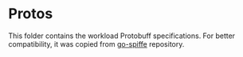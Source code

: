 # Protos

This folder contains the workload Protobuff specifications. For better compatibility, it was copied from [go-spiffe](https://github.com/spiffe/go-spiffe) repository.
